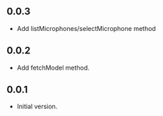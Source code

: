 ## 0.0.3
- Add listMicrophones/selectMicrophone method

## 0.0.2
- Add fetchModel method.

## 0.0.1
- Initial version.
